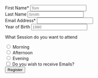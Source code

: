 <form>
        <div>
          <label>First Name*</label>
          <input required name="first_name" type="text" placeholder="Tom" />
        </div>
        <div>
          <label>Last Name</label>
          <input name="last_name" type="text" placeholder="Smith" />
        </div>
        <div>
          <label>Email Address*</label>
          <input required name="email" type="email" />
        </div>
        <div>
          <label>Year of Birth</label>
          <input name="birth_year" type="number" placeholder="1980" />
        </div>
        <div class="radio-field">
          <p>What Session do you want to attend</p>
          <div>
            <div>
              <input name="session" type="radio" />
              <label>Morning</label>
            </div>
            <div>
              <input name="session" type="radio" />
              <label>Afternoon</label>
            </div>
            <div>
              <input name="session" type="radio" />
              <label>Evening</label>
            </div>
          </div>
        </div>
        <div class="checkbox-field">
          <input name="opt_in_emails" type="checkbox" />
          <label for="opt_in_emails">Do you wish to receive Emails?</label>
        </div>
        <div>
          <input type="submit" value="Register" />
        </div>
      </form>
